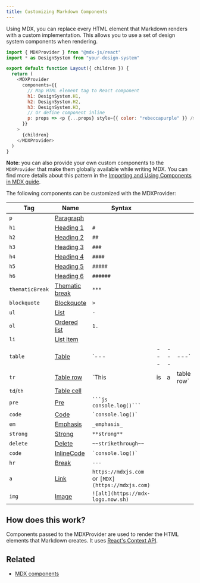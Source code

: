 ```yaml
---
title: Customizing Markdown Components
---
```


Using MDX, you can replace every HTML element that Markdown renders with a
custom implementation. This allows you to use a set of design system components
when rendering.

```jsx:title=src/components/layout.js
import { MDXProvider } from "@mdx-js/react"
import * as DesignSystem from "your-design-system"

export default function Layout({ children }) {
  return (
    <MDXProvider
      components={{
        // Map HTML element tag to React component
        h1: DesignSystem.H1,
        h2: DesignSystem.H2,
        h3: DesignSystem.H3,
        // Or define component inline
        p: props => <p {...props} style={{ color: "rebeccapurple" }} />,
      }}
    >
      {children}
    </MDXProvider>
  )
}
```

**Note**: you can also provide your own custom components to the `MDXProvider` that make them globally available while writing MDX. You can find more details about this pattern in the [Importing and Using Components in MDX guide](/docs/mdx/importing-and-using-components/#make-components-available-globally-as-shortcodes).

The following components can be customized with the MDXProvider:

<!-- remark lint doesn't realize the pipes in code blocks aren't table markers -->

<!-- lint ignore table-pipe-alignment -->

| Tag             | Name                                                                 | Syntax                                            |     |     |             |
| --------------- | -------------------------------------------------------------------- | ------------------------------------------------- | --- | --- | ----------- |
| `p`             | [Paragraph](https://github.com/syntax-tree/mdast#paragraph)          |                                                   |     |     |             |
| `h1`            | [Heading 1](https://github.com/syntax-tree/mdast#heading)            | `#`                                               |     |     |             |
| `h2`            | [Heading 2](https://github.com/syntax-tree/mdast#heading)            | `##`                                              |     |     |             |
| `h3`            | [Heading 3](https://github.com/syntax-tree/mdast#heading)            | `###`                                             |     |     |             |
| `h4`            | [Heading 4](https://github.com/syntax-tree/mdast#heading)            | `####`                                            |     |     |             |
| `h5`            | [Heading 5](https://github.com/syntax-tree/mdast#heading)            | `#####`                                           |     |     |             |
| `h6`            | [Heading 6](https://github.com/syntax-tree/mdast#heading)            | `######`                                          |     |     |             |
| `thematicBreak` | [Thematic break](https://github.com/syntax-tree/mdast#thematicbreak) | `***`                                             |     |     |             |
| `blockquote`    | [Blockquote](https://github.com/syntax-tree/mdast#blockquote)        | `>`                                               |     |     |             |
| `ul`            | [List](https://github.com/syntax-tree/mdast#list)                    | `-`                                               |     |     |             |
| `ol`            | [Ordered list](https://github.com/syntax-tree/mdast#list)            | `1.`                                              |     |     |             |
| `li`            | [List item](https://github.com/syntax-tree/mdast#listitem)           |                                                   |     |     |             |
| `table`         | [Table](https://github.com/syntax-tree/mdast#table)                  | \`---                                             | --- | --- | ---\`       |
| `tr`            | [Table row](https://github.com/syntax-tree/mdast#tablerow)           | \`This                                            | is  | a   | table row\` |
| `td`/`th`       | [Table cell](https://github.com/syntax-tree/mdast#tablecell)         |                                                   |     |     |             |
| `pre`           | [Pre](https://github.com/syntax-tree/mdast#code)                     | ` ```js console.log()``` `                        |     |     |             |
| `code`          | [Code](https://github.com/syntax-tree/mdast#code)                    | `` `console.log()` ``                             |     |     |             |
| `em`            | [Emphasis](https://github.com/syntax-tree/mdast#emphasis)            | `_emphasis_`                                      |     |     |             |
| `strong`        | [Strong](https://github.com/syntax-tree/mdast#strong)                | `**strong**`                                      |     |     |             |
| `delete`        | [Delete](https://github.com/syntax-tree/mdast#delete)                | `~~strikethrough~~`                               |     |     |             |
| `code`          | [InlineCode](https://github.com/syntax-tree/mdast#inlinecode)        | `` `console.log()` ``                             |     |     |             |
| `hr`            | [Break](https://github.com/syntax-tree/mdast#break)                  | `---`                                             |     |     |             |
| `a`             | [Link](https://github.com/syntax-tree/mdast#link)                    | `https://mdxjs.com` or `[MDX](https://mdxjs.com)` |     |     |             |
| `img`           | [Image](https://github.com/syntax-tree/mdast#image)                  | `![alt](https://mdx-logo.now.sh)`                 |     |     |             |

<!-- lint enable table-pipe-alignment -->

## How does this work?

Components passed to the MDXProvider are used to render the HTML elements
that Markdown creates. It uses
[React's Context API](https://reactjs.org/docs/context.html).

## Related

- [MDX components](https://mdxjs.com/getting-started/)
